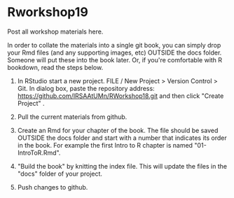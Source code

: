 # Rworkshop19

Post all workshop materials here.  

In order to collate the materials into a single git book, you can simply drop your Rmd files (and any supporting images, etc) OUTSIDE the docs folder.  Someone will put these into the book later.  Or, if you're comfortable with R bookdown, read the steps below.


1. In RStudio start a new project.  FILE / New Project > Version Control > Git.  In dialog box, paste the repository address: https://github.com/IRSAAtUMn/RWorkshop18.git and then click "Create Project" . 

2. Pull the current materials from github.     

3. Create an Rmd for your chapter of the book.  The file should be saved OUTSIDE the docs folder and start with a number that indicates its order in the book.  For example the first Intro to R chapter is named "01-IntroToR.Rmd".

4. "Build the book" by knitting the index file.   This will update the files in the "docs" folder of your project.    

5. Push changes to github.  
    
